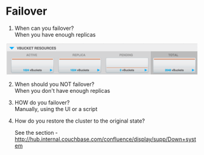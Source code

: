 Failover
=========

1. When can you failover?					
	 When you have enough replicas				
 
 ![alt text](https://github.com/bastianvs/Runbook/blob/master/images/vbuckets.png "Logo Title Vbuckets")

2. When should you NOT failover?					
  	When you don't have enough replicas				
	
3. HOW do you failover?					
	  Manually, using the UI or a script				

4. How do you restore the cluster to the original state?					

   See the section - http://hub.internal.couchbase.com/confluence/display/supp/Down+system					
